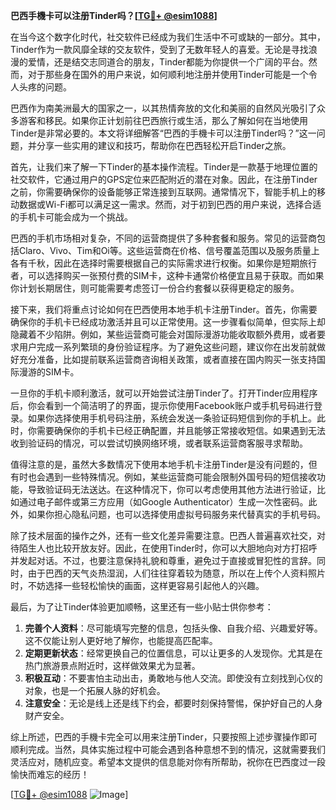 **巴西手機卡可以注册Tinder吗？[[TG💪+ @esim1088](https://t.me/s/esim1088)]**

在当今这个数字化时代，社交软件已经成为我们生活中不可或缺的一部分。其中，Tinder作为一款风靡全球的交友软件，受到了无数年轻人的喜爱。无论是寻找浪漫的爱情，还是结交志同道合的朋友，Tinder都能为你提供一个广阔的平台。然而，对于那些身在国外的用户来说，如何顺利地注册并使用Tinder可能是一个令人头疼的问题。

巴西作为南美洲最大的国家之一，以其热情奔放的文化和美丽的自然风光吸引了众多游客和移民。如果你正计划前往巴西旅行或生活，那么了解如何在当地使用Tinder是非常必要的。本文将详细解答“巴西的手機卡可以注册Tinder吗？”这一问题，并分享一些实用的建议和技巧，帮助你在巴西轻松开启Tinder之旅。

首先，让我们来了解一下Tinder的基本操作流程。Tinder是一款基于地理位置的社交软件，它通过用户的GPS定位来匹配附近的潜在对象。因此，在注册Tinder之前，你需要确保你的设备能够正常连接到互联网。通常情况下，智能手机上的移动数据或Wi-Fi都可以满足这一需求。然而，对于初到巴西的用户来说，选择合适的手机卡可能会成为一个挑战。

巴西的手机市场相对复杂，不同的运营商提供了多种套餐和服务。常见的运营商包括Claro、Vivo、Tim和Oi等。这些运营商在价格、信号覆盖范围以及服务质量上各有千秋，因此在选择时需要根据自己的实际需求进行权衡。如果你是短期旅行者，可以选择购买一张预付费的SIM卡，这种卡通常价格便宜且易于获取。而如果你计划长期居住，则可能需要考虑签订一份合约套餐以获得更稳定的服务。

接下来，我们将重点讨论如何在巴西使用本地手机卡注册Tinder。首先，你需要确保你的手机卡已经成功激活并且可以正常使用。这一步骤看似简单，但实际上却隐藏着不少陷阱。例如，某些运营商可能会对国际漫游功能收取额外费用，或者要求用户完成一系列繁琐的身份验证程序。为了避免这些问题，建议你在出发前就做好充分准备，比如提前联系运营商咨询相关政策，或者直接在国内购买一张支持国际漫游的SIM卡。

一旦你的手机卡顺利激活，就可以开始尝试注册Tinder了。打开Tinder应用程序后，你会看到一个简洁明了的界面，提示你使用Facebook账户或手机号码进行登录。如果你选择使用手机号码注册，系统会发送一条验证码短信到你的手机上。此时，你需要确保你的手机卡已经正确配置，并且能够正常接收短信。如果遇到无法收到验证码的情况，可以尝试切换网络环境，或者联系运营商客服寻求帮助。

值得注意的是，虽然大多数情况下使用本地手机卡注册Tinder是没有问题的，但有时也会遇到一些特殊情况。例如，某些运营商可能会限制外国号码的短信接收功能，导致验证码无法送达。在这种情况下，你可以考虑使用其他方法进行验证，比如通过电子邮件或第三方应用（如Google Authenticator）生成一次性密码。此外，如果你担心隐私问题，也可以选择使用虚拟号码服务来代替真实的手机号码。

除了技术层面的操作之外，还有一些文化差异需要注意。巴西人普遍喜欢社交，对待陌生人也比较开放友好。因此，在使用Tinder时，你可以大胆地向对方打招呼并发起对话。不过，也要注意保持礼貌和尊重，避免过于直接或冒犯性的言辞。同时，由于巴西的天气炎热湿润，人们往往穿着较为随意，所以在上传个人资料照片时，不妨选择一些轻松愉快的画面，这样更容易引起他人的兴趣。

最后，为了让Tinder体验更加顺畅，这里还有一些小贴士供你参考：

1. **完善个人资料**：尽可能填写完整的信息，包括头像、自我介绍、兴趣爱好等。这不仅能让别人更好地了解你，也能提高匹配率。
2. **定期更新状态**：经常更换自己的位置信息，可以让更多的人发现你。尤其是在热门旅游景点附近时，这样做效果尤为显著。
3. **积极互动**：不要害怕主动出击，勇敢地与他人交流。即使没有立刻找到心仪的对象，也是一个拓展人脉的好机会。
4. **注意安全**：无论是线上还是线下约会，都要时刻保持警惕，保护好自己的人身财产安全。

综上所述，巴西的手機卡完全可以用来注册Tinder，只要按照上述步骤操作即可顺利完成。当然，具体实施过程中可能会遇到各种意想不到的情况，这就需要我们灵活应对，随机应变。希望本文提供的信息能对你有所帮助，祝你在巴西度过一段愉快而难忘的经历！

[[TG💪+ @esim1088](https://t.me/s/esim1088) ![Image](https://i.postimg.cc/4NQfJmqS/Snipaste-2025-05-13-00-14-12.png)]